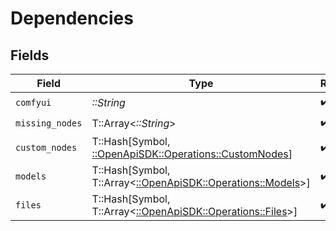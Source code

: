 # Dependencies


## Fields

| Field                                                                                            | Type                                                                                             | Required                                                                                         | Description                                                                                      |
| ------------------------------------------------------------------------------------------------ | ------------------------------------------------------------------------------------------------ | ------------------------------------------------------------------------------------------------ | ------------------------------------------------------------------------------------------------ |
| `comfyui`                                                                                        | *::String*                                                                                       | :heavy_check_mark:                                                                               | N/A                                                                                              |
| `missing_nodes`                                                                                  | T::Array<*::String*>                                                                             | :heavy_check_mark:                                                                               | N/A                                                                                              |
| `custom_nodes`                                                                                   | T::Hash[Symbol, [::OpenApiSDK::Operations::CustomNodes](../../models/operations/customnodes.md)] | :heavy_check_mark:                                                                               | N/A                                                                                              |
| `models`                                                                                         | T::Hash[Symbol, T::Array<[::OpenApiSDK::Operations::Models](../../models/operations/models.md)>] | :heavy_check_mark:                                                                               | N/A                                                                                              |
| `files`                                                                                          | T::Hash[Symbol, T::Array<[::OpenApiSDK::Operations::Files](../../models/operations/files.md)>]   | :heavy_check_mark:                                                                               | N/A                                                                                              |